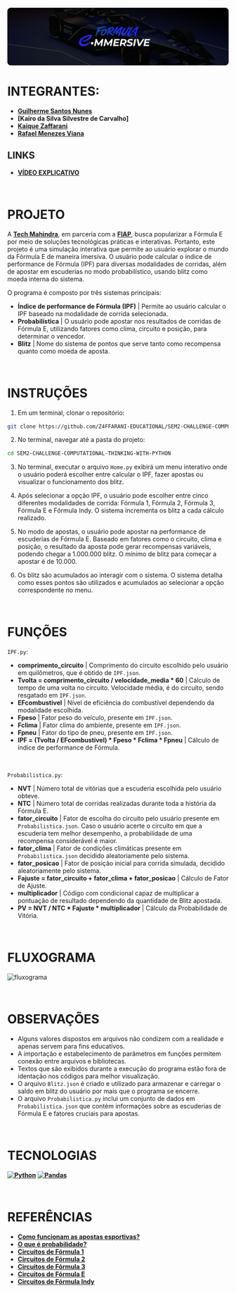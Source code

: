 ![banner](./assets/banner.png)

# INTEGRANTES:
- **[Guilherme Santos Nunes](https://github.com/sannunez)**
- **[Kairo da Silva Silvestre de Carvalho]**
- **[Kaique Zaffarani](https://github.com/Z4ffarani)**
- **[Rafael Menezes Viana](https://github.com/vianafs)**

## LINKS
- **[VÍDEO EXPLICATIVO](https://youtu.be/TjPJysby_Hc)**

<br>

# PROJETO
A **[Tech Mahindra](https://www.techmahindra.com)**, em parceria com a **[FIAP](https://www.fiap.com.br)**, busca popularizar a Fórmula E por meio de soluções tecnológicas práticas e interativas. Portanto, este projeto é uma simulação interativa que permite ao usuário explorar o mundo da Fórmula E de maneira imersiva. O usuário pode calcular o índice de performance de Fórmula (IPF) para diversas modalidades de corridas, além de apostar em escuderias no modo probabilístico, usando blitz como moeda interna do sistema.

O programa é composto por três sistemas principais:

- **Índice de performance de Fórmula (IPF)** | Permite ao usuário calcular o IPF baseado na modalidade de corrida selecionada.
- **Probabilística** | O usuário pode apostar nos resultados de corridas de Fórmula E, utilizando fatores como clima, circuito e posição, para determinar o vencedor.
- **Blitz** | Nome do sistema de pontos que serve tanto como recompensa quanto como moeda de aposta.

<br>

# INSTRUÇÕES
1. Em um terminal, clonar o repositório:
```bash
git clone https://github.com/Z4FFARANI-EDUCATIONAL/SEM2-CHALLENGE-COMPUTATIONAL-THINKING-WITH-PYTHON.git
```

2. No terminal, navegar até a pasta do projeto:
```bash
cd SEM2-CHALLENGE-COMPUTATIONAL-THINKING-WITH-PYTHON
```

3. No terminal, executar o arquivo `Home.py` exibirá um menu interativo onde o usuário poderá escolher entre calcular o IPF, fazer apostas ou visualizar o funcionamento dos blitz.

4. Após selecionar a opção IPF, o usuário pode escolher entre cinco diferentes modalidades de corrida: Fórmula 1, Fórmula 2, Fórmula 3, Fórmula E e Fórmula Indy. O sistema incrementa os blitz a cada cálculo realizado.

5. No modo de apostas, o usuário pode apostar na performance de escuderias de Fórmula E. Baseado em fatores como o circuito, clima e posição, o resultado da aposta pode gerar recompensas variáveis, podendo chegar a 1.000.000 blitz. O mínimo de blitz para começar a apostar é de 10.000.

6. Os blitz são acumulados ao interagir com o sistema. O sistema detalha como esses pontos são utilizados e acumulados ao selecionar a opção correspondente no menu.

<br>

# FUNÇÕES
`IPF.py`:
- **comprimento_circuito** | Comprimento do circuito escolhido pelo usuário em quilômetros, que é obtido de `IPF.json`.
- **Tvolta = comprimento_circuito / velocidade_media * 60** | Cálculo de tempo de uma volta no circuito. Velocidade média, é do circuito, sendo resgatado em `IPF.json`.
- **EFcombustivel** | Nível de eficiência do combustível dependendo da modalidade escolhida.
- **Fpeso** | Fator peso do veículo, presente em `IPF.json`.
- **Fclima** | Fator clima do ambiente, presente em `IPF.json`.
- **Fpneu** | Fator do tipo de pneu, presente em `IPF.json`.
- **IPF = (Tvolta / EFcombustivel) * Fpeso * Fclima * Fpneu** | Cálculo de índice de performance de Fórmula.
  
<br>

`Probabilistica.py`:
- **NVT** | Número total de vitórias que a escuderia escolhida pelo usuário obteve.
- **NTC** | Número total de corridas realizadas durante toda a história da Fórmula E.
- **fator_circuito** | Fator de escolha do circuito pelo usuário presente em `Probabilistica.json`. Caso o usuário acerte o circuito em que a escuderia tem melhor desempenho, a probabilidade de uma recompensa considerável é maior.
- **fator_clima** | Fator de condições climáticas presente em `Probabilistica.json` decidido aleatoriamente pelo sistema.
- **fator_posicao** | Fator de posição inicial para corrida simulada, decidido aleatoriamente pelo sistema.
- **Fajuste = fator_circuito + fator_clima + fator_posicao** | Cálculo de Fator de Ajuste.
- **multiplicador** | Código com condicional capaz de multiplicar a pontuação de resultado dependendo da quantidade de Blitz apostada.
- **PV = NVT / NTC * Fajuste * multiplicador** | Cálculo da Probabilidade de Vitória.

<br>

# FLUXOGRAMA
![fluxograma](./assets/fluxograma.png)

<br>

# OBSERVAÇÕES
- Alguns valores dispostos em arquivos não condizem com a realidade e apenas servem para fins educativos.
- A importação e estabelecimento de parâmetros em funções permitem conexão entre arquivos e bibliotecas.
- Textos que são exibidos durante a execução do programa estão fora de identação nos códigos para melhor visualização. 
- O arquivo `Blitz.json` é criado e utilizado para armazenar e carregar o saldo em blitz do usuário por mais que o programa se encerre.
- O arquivo `Probabilistica.py` inclui um conjunto de dados em `Probabilistica.json` que contém informações sobre as escuderias de Fórmula E e fatores cruciais para apostas.

<br>

# TECNOLOGIAS
**[![Python](https://img.shields.io/badge/python-3670A0?style=for-the-badge&logo=python&logoColor=ffdd54)](https://www.python.org/downloads/)**
**[![Pandas](https://img.shields.io/badge/pandas-%23150458.svg?style=for-the-badge&logo=pandas&logoColor=white)](https://pandas.pydata.org/docs/getting_started/install.html)**

<br>

# REFERÊNCIAS
- **[Como funcionam as apostas esportivas?](https://www.lance.com.br/resenha-de-apostas/basico/como-funcionam-as-apostas-esportivas.html)**
- **[O que é probabilidade?](https://beduka.com/blog/materias/matematica/o-que-e-probabilidade/)**
- **[Circuitos de Fórmula 1](https://pt.wikipedia.org/wiki/Lista_de_autódromos_de_Fórmula_1)**
- **[Circuitos de Fórmula 2](https://pt.wikipedia.org/wiki/Campeonato_de_Fórmula_2_da_FIA)**
- **[Circuitos de Fórmula 3](https://pt.wikipedia.org/wiki/Campeonato_de_Fórmula_3_da_FIA)**
- **[Circuitos de Fórmula E](https://pt.wikipedia.org/wiki/Categoria:Circuitos_de_Fórmula_E)**
- **[Circuitos de Fórmula Indy](https://pt.wikipedia.org/wiki/Lista_de_circuitos_da_IndyCar_Series)**
